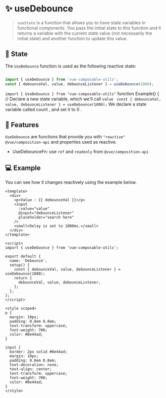 # :sparkles: useDebounce

> `useState` is a function that allows you to have state variables in functional components. You pass the initial state to this function and it returns a variable with the current state value (not necessarily the initial state) and another function to update this value.

## :convenience_store: State

The `UseDebounce` function is used as the following reactive state:

```js

import { useDebounce } from 'vue-composable-utils';
const { debounceVal, value, debounceListener } = useDebounce(1000);
```

`import { UseDebounce } from "vue-composable-utils"` function Example() { // Declare a new state variable, which we'll call `value` ` const { debounceVal, value, debounceListener } = useDebounce(1000);` We declare a state variable called count , and set it to 0 .

## :rocket: Features

`UseDebounce` are functions that provide you with `"reactive"` `@vue/composition-api` and properties used as reactive.

- UseDebounceFn: use `ref` and `readonly` from `@vue/composition-api`

## :computer: Example

You can see how it changes reactively using the example below.

<Debounce />

```vue
<template>
  <div>
    <p>Value : {{ debounceVal }}</p>
    <input
      :value="value"
      @input="debounceListener"
      placeholder="search here"
    />
    <small>Delay is set to 1000ms.</small>
  </div>
</template>

<script>
import { useDebounce } from 'vue-composable-utils';

export default {
  name: 'Debounce',
  setup() {
    const { debounceVal, value, debounceListener } = useDebounce(1000);
    return {
      debounceVal, value, debounceListener,
    };
  },
};
</script>

<style scoped>
p {
  margin: 10px;
  padding: 0.8em 0.8em;
  text-transform: uppercase;
  font-weight: 700;
  color: #8e44ad;
}

input {
  border: 2px solid #8e44ad;
  margin: 10px;
  padding: 0.8em 0.8em;
  text-decoration: none;
  text-align: center;
  text-transform: uppercase;
  font-weight: 700;
  color: #8e44ad;
}
</style>
```

<ToggleDarkMode/>
